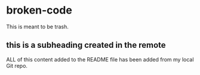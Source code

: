 # broken-code
This is meant to be trash. 

## this is a subheading created in the remote 

ALL of this content added to the README file has been added from my local Git repo. 
